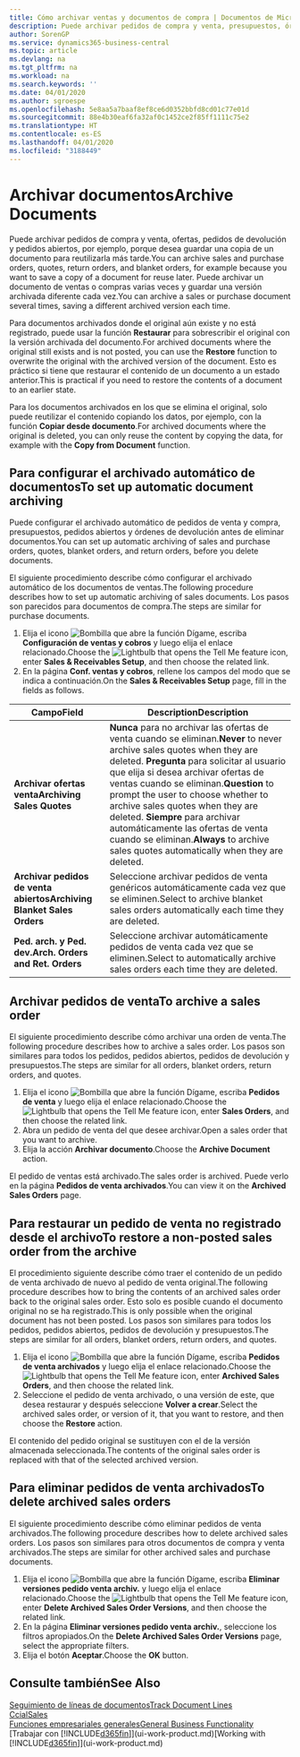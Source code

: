 ```yaml
---
title: Cómo archivar ventas y documentos de compra | Documentos de Microsoft
description: Puede archivar pedidos de compra y venta, presupuestos, órdenes de devolución y pedidos abiertos y puede usar el documento archivado para recrear el documento desde el que se archivó.
author: SorenGP
ms.service: dynamics365-business-central
ms.topic: article
ms.devlang: na
ms.tgt_pltfrm: na
ms.workload: na
ms.search.keywords: ''
ms.date: 04/01/2020
ms.author: sgroespe
ms.openlocfilehash: 5e8aa5a7baaf8ef8ce6d0352bbfd8cd01c77e01d
ms.sourcegitcommit: 88e4b30eaf6fa32af0c1452ce2f85ff1111c75e2
ms.translationtype: HT
ms.contentlocale: es-ES
ms.lasthandoff: 04/01/2020
ms.locfileid: "3188449"
---
```

# <a name="archive-documents"></a><span data-ttu-id="2611d-103">Archivar documentos</span><span class="sxs-lookup"><span data-stu-id="2611d-103">Archive Documents</span></span>
<span data-ttu-id="2611d-104">Puede archivar pedidos de compra y venta, ofertas, pedidos de devolución y pedidos abiertos, por ejemplo, porque desea guardar una copia de un documento para reutilizarla más tarde.</span><span class="sxs-lookup"><span data-stu-id="2611d-104">You can archive sales and purchase orders, quotes, return orders, and blanket orders, for example because you want to save a copy of a document for reuse later.</span></span> <span data-ttu-id="2611d-105">Puede archivar un documento de ventas o compras varias veces y guardar una versión archivada diferente cada vez.</span><span class="sxs-lookup"><span data-stu-id="2611d-105">You can archive a sales or purchase document several times, saving a different archived version each time.</span></span>

<span data-ttu-id="2611d-106">Para documentos archivados donde el original aún existe y no está registrado, puede usar la función **Restaurar** para sobrescribir el original con la versión archivada del documento.</span><span class="sxs-lookup"><span data-stu-id="2611d-106">For archived documents where the original still exists and is not posted, you can use the **Restore** function to overwrite the original with the archived version of the document.</span></span> <span data-ttu-id="2611d-107">Esto es práctico si tiene que restaurar el contenido de un documento a un estado anterior.</span><span class="sxs-lookup"><span data-stu-id="2611d-107">This is practical if you need to restore the contents of a document to an earlier state.</span></span>

<span data-ttu-id="2611d-108">Para los documentos archivados en los que se elimina el original, solo puede reutilizar el contenido copiando los datos, por ejemplo, con la función **Copiar desde documento**.</span><span class="sxs-lookup"><span data-stu-id="2611d-108">For archived documents where the original is deleted, you can only reuse the content by copying the data, for example with the **Copy from Document** function.</span></span>   

## <a name="to-set-up-automatic-document-archiving"></a><span data-ttu-id="2611d-109">Para configurar el archivado automático de documentos</span><span class="sxs-lookup"><span data-stu-id="2611d-109">To set up automatic document archiving</span></span>  
<span data-ttu-id="2611d-110">Puede configurar el archivado automático de pedidos de venta y compra, presupuestos, pedidos abiertos y órdenes de devolución antes de eliminar documentos.</span><span class="sxs-lookup"><span data-stu-id="2611d-110">You can set up automatic archiving of sales and purchase orders, quotes, blanket orders, and return orders, before you delete documents.</span></span>

<span data-ttu-id="2611d-111">El siguiente procedimiento describe cómo configurar el archivado automático de los documentos de ventas.</span><span class="sxs-lookup"><span data-stu-id="2611d-111">The following procedure describes how to set up automatic archiving of sales documents.</span></span> <span data-ttu-id="2611d-112">Los pasos son parecidos para documentos de compra.</span><span class="sxs-lookup"><span data-stu-id="2611d-112">The steps are similar for purchase documents.</span></span>
1.  <span data-ttu-id="2611d-113">Elija el icono ![Bombilla que abre la función Dígame](media/ui-search/search_small.png "Dígame qué desea hacer"), escriba **Configuración de ventas y cobros** y luego elija el enlace relacionado.</span><span class="sxs-lookup"><span data-stu-id="2611d-113">Choose the ![Lightbulb that opens the Tell Me feature](media/ui-search/search_small.png "Tell me what you want to do") icon, enter **Sales & Receivables Setup**, and then choose the related link.</span></span>
2. <span data-ttu-id="2611d-114">En la página **Conf. ventas y cobros**, rellene los campos del modo que se indica a continuación.</span><span class="sxs-lookup"><span data-stu-id="2611d-114">On the **Sales & Receivables Setup** page, fill in the fields as follows.</span></span>

|<span data-ttu-id="2611d-115">Campo</span><span class="sxs-lookup"><span data-stu-id="2611d-115">Field</span></span>|<span data-ttu-id="2611d-116">Description</span><span class="sxs-lookup"><span data-stu-id="2611d-116">Description</span></span>|
|-----|-----------|
|<span data-ttu-id="2611d-117">**Archivar ofertas venta**</span><span class="sxs-lookup"><span data-stu-id="2611d-117">**Archiving Sales Quotes**</span></span>|<span data-ttu-id="2611d-118">**Nunca** para no archivar las ofertas de venta cuando se eliminan.</span><span class="sxs-lookup"><span data-stu-id="2611d-118">**Never** to never archive sales quotes when they are deleted.</span></span> <span data-ttu-id="2611d-119">**Pregunta** para solicitar al usuario que elija si desea archivar ofertas de ventas cuando se eliminan.</span><span class="sxs-lookup"><span data-stu-id="2611d-119">**Question** to prompt the user to choose whether to archive sales quotes when they are deleted.</span></span> <span data-ttu-id="2611d-120">**Siempre** para archivar automáticamente las ofertas de venta cuando se eliminan.</span><span class="sxs-lookup"><span data-stu-id="2611d-120">**Always** to archive sales quotes automatically when they are deleted.</span></span>|
|<span data-ttu-id="2611d-121">**Archivar pedidos de venta abiertos**</span><span class="sxs-lookup"><span data-stu-id="2611d-121">**Archiving Blanket Sales Orders**</span></span>|<span data-ttu-id="2611d-122">Seleccione archivar pedidos de venta genéricos automáticamente cada vez que se eliminen.</span><span class="sxs-lookup"><span data-stu-id="2611d-122">Select to archive blanket sales orders automatically each time they are deleted.</span></span>|
|<span data-ttu-id="2611d-123">**Ped. arch. y Ped. dev.**</span><span class="sxs-lookup"><span data-stu-id="2611d-123">**Arch. Orders and Ret. Orders**</span></span>|<span data-ttu-id="2611d-124">Seleccione archivar automáticamente pedidos de venta cada vez que se eliminen.</span><span class="sxs-lookup"><span data-stu-id="2611d-124">Select to automatically archive sales orders each time they are deleted.</span></span>|

## <a name="to-archive-a-sales-order"></a><span data-ttu-id="2611d-125">Archivar pedidos de venta</span><span class="sxs-lookup"><span data-stu-id="2611d-125">To archive a sales order</span></span>
<span data-ttu-id="2611d-126">El siguiente procedimiento describe cómo archivar una orden de venta.</span><span class="sxs-lookup"><span data-stu-id="2611d-126">The following procedure describes how to archive a sales order.</span></span> <span data-ttu-id="2611d-127">Los pasos son similares para todos los pedidos, pedidos abiertos, pedidos de devolución y presupuestos.</span><span class="sxs-lookup"><span data-stu-id="2611d-127">The steps are similar for all orders, blanket orders, return orders, and quotes.</span></span>

1.  <span data-ttu-id="2611d-128">Elija el icono ![Bombilla que abre la función Dígame](media/ui-search/search_small.png "Dígame qué desea hacer"), escriba **Pedidos de venta** y luego elija el enlace relacionado.</span><span class="sxs-lookup"><span data-stu-id="2611d-128">Choose the ![Lightbulb that opens the Tell Me feature](media/ui-search/search_small.png "Tell me what you want to do") icon, enter **Sales Orders**, and then choose the related link.</span></span>  
2.  <span data-ttu-id="2611d-129">Abra un pedido de venta del que desee archivar.</span><span class="sxs-lookup"><span data-stu-id="2611d-129">Open a sales order that you want to archive.</span></span>  
3.  <span data-ttu-id="2611d-130">Elija la acción **Archivar documento**.</span><span class="sxs-lookup"><span data-stu-id="2611d-130">Choose the **Archive Document** action.</span></span>

<span data-ttu-id="2611d-131">El pedido de ventas está archivado.</span><span class="sxs-lookup"><span data-stu-id="2611d-131">The sales order is archived.</span></span> <span data-ttu-id="2611d-132">Puede verlo en la página **Pedidos de venta archivados**.</span><span class="sxs-lookup"><span data-stu-id="2611d-132">You can view it on the **Archived Sales Orders** page.</span></span>

## <a name="to-restore-a-non-posted-sales-order-from-the-archive"></a><span data-ttu-id="2611d-133">Para restaurar un pedido de venta no registrado desde el archivo</span><span class="sxs-lookup"><span data-stu-id="2611d-133">To restore a non-posted sales order from the archive</span></span>
<span data-ttu-id="2611d-134">El procedimiento siguiente describe cómo traer el contenido de un pedido de venta archivado de nuevo al pedido de venta original.</span><span class="sxs-lookup"><span data-stu-id="2611d-134">The following procedure describes how to bring the contents of an archived sales order back to the original sales order.</span></span> <span data-ttu-id="2611d-135">Esto solo es posible cuando el documento original no se ha registrado.</span><span class="sxs-lookup"><span data-stu-id="2611d-135">This is only possible when the original document has not been posted.</span></span> <span data-ttu-id="2611d-136">Los pasos son similares para todos los pedidos, pedidos abiertos, pedidos de devolución y presupuestos.</span><span class="sxs-lookup"><span data-stu-id="2611d-136">The steps are similar for all orders, blanket orders, return orders, and quotes.</span></span>

1. <span data-ttu-id="2611d-137">Elija el icono ![Bombilla que abre la función Dígame](media/ui-search/search_small.png "Dígame qué desea hacer"), escriba **Pedidos de venta archivados** y luego elija el enlace relacionado.</span><span class="sxs-lookup"><span data-stu-id="2611d-137">Choose the ![Lightbulb that opens the Tell Me feature](media/ui-search/search_small.png "Tell me what you want to do") icon, enter **Archived Sales Orders**, and then choose the related link.</span></span>
2. <span data-ttu-id="2611d-138">Seleccione el pedido de venta archivado, o una versión de este, que desea restaurar y después seleccione **Volver a crear**.</span><span class="sxs-lookup"><span data-stu-id="2611d-138">Select the archived sales order, or version of it, that you want to restore, and then choose the **Restore** action.</span></span>  

<span data-ttu-id="2611d-139">El contenido del pedido original se sustituyen con el de la versión almacenada seleccionada.</span><span class="sxs-lookup"><span data-stu-id="2611d-139">The contents of the original sales order is replaced with that of the selected archived version.</span></span>

## <a name="to-delete-archived-sales-orders"></a><span data-ttu-id="2611d-140">Para eliminar pedidos de venta archivados</span><span class="sxs-lookup"><span data-stu-id="2611d-140">To delete archived sales orders</span></span>
<span data-ttu-id="2611d-141">El siguiente procedimiento describe cómo eliminar pedidos de venta archivados.</span><span class="sxs-lookup"><span data-stu-id="2611d-141">The following procedure describes how to delete archived sales orders.</span></span> <span data-ttu-id="2611d-142">Los pasos son similares para otros documentos de compra y venta archivados.</span><span class="sxs-lookup"><span data-stu-id="2611d-142">The steps are similar for other archived sales and purchase documents.</span></span>

1.  <span data-ttu-id="2611d-143">Elija el icono ![Bombilla que abre la función Dígame](media/ui-search/search_small.png "Dígame qué desea hacer"), escriba **Eliminar versiones pedido venta archiv.** y luego elija el enlace relacionado.</span><span class="sxs-lookup"><span data-stu-id="2611d-143">Choose the ![Lightbulb that opens the Tell Me feature](media/ui-search/search_small.png "Tell me what you want to do") icon, enter **Delete Archived Sales Order Versions**, and then choose the related link.</span></span>  
2.  <span data-ttu-id="2611d-144">En la página **Eliminar versiones pedido venta archiv.**, seleccione los filtros apropiados.</span><span class="sxs-lookup"><span data-stu-id="2611d-144">On the **Delete Archived Sales Order Versions** page, select the appropriate filters.</span></span>  
3.  <span data-ttu-id="2611d-145">Elija el botón **Aceptar**.</span><span class="sxs-lookup"><span data-stu-id="2611d-145">Choose the **OK** button.</span></span>

## <a name="see-also"></a><span data-ttu-id="2611d-146">Consulte también</span><span class="sxs-lookup"><span data-stu-id="2611d-146">See Also</span></span>
[<span data-ttu-id="2611d-147">Seguimiento de líneas de documentos</span><span class="sxs-lookup"><span data-stu-id="2611d-147">Track Document Lines</span></span>](across-how-to-track-document-lines.md)  
[<span data-ttu-id="2611d-148">Ccial</span><span class="sxs-lookup"><span data-stu-id="2611d-148">Sales</span></span>](sales-manage-sales.md)  
[<span data-ttu-id="2611d-149">Funciones empresariales generales</span><span class="sxs-lookup"><span data-stu-id="2611d-149">General Business Functionality</span></span>](ui-across-business-areas.md)  
<span data-ttu-id="2611d-150">[Trabajar con [!INCLUDE[d365fin](includes/d365fin_md.md)]](ui-work-product.md)</span><span class="sxs-lookup"><span data-stu-id="2611d-150">[Working with [!INCLUDE[d365fin](includes/d365fin_md.md)]](ui-work-product.md)</span></span>
